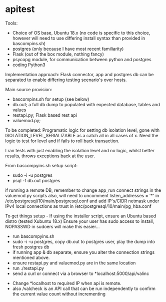 # apitest

Tools:
- Choice of OS base, Ubuntu 18.x (no code is specific to this choice, however will need to use differing install syntax than provided in bascompins.sh)
- postgres (only because I have most recent familiarity)
- Flask (out of the box module, nothing fancy)
- psycopg module, for communication between python and postgres
- coding Python3


Implementation approach:
Flask connector, app and postgres db can be separated to enable differing testing scenario's over hosts. 


Main source provision:
- bascompins.sh for setup (see below)
- db.out; a full db dump to populated with expected database, tables and values
- restapi.py; Flask based rest api
- valuemod.py; 


To be completed:
Programatic logic for setting db isolation level, gone with ISOLATION_LEVEL_SERIALIZABLE as a catch all in all cases of x.
Need the logic to test for level and if fails to roll back transaction.

I ran tests with just enabling the isolation level and no logic, whilst better results, throws exceptions back at the user.


From bascompyins.sh setup script:

* sudo -i -u postgres
* psql -f db.out postgres

if running a remote DB, remember to change app_run connect strings in the valuemod.py scripts
also, will need to uncomment listen_addresses = '*' in /etc/postgresql/10/main/postgresql.conf
and add IP's/CIDR netmask under IPv4 local connections as trust in /etc/postgresql/10/main/pg_hba.conf

To get things setup -
If using the installer script, ensure an Ubuntu based distro (tested Xubuntu 18.x)
Ensure your user has sudo access to install, NOPASSWD in sudoers will make this easier...
* run bascompyins.sh
* sudo -i -u postgres, copy db.out to postgres user, play the dump into fresh postgres db
* if running app & db separate, ensure you alter the connection strings mentioned above.
* ensure restapi.py and valuemod.py are in the same location
* run ./restapi.py
* send a curl or connect via a browser to *localhost:5000/api/valinc
- Change *localhost to required IP when api is remote.
- also /valcheck is an API call that can be run independently to confirm the current value count without incrementing



